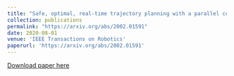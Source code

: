 ```yaml
---
title: "Safe, optimal, real-time trajectory planning with a parallel constrained bernstein algorithm"
collection: publications
permalink: "https://arxiv.org/abs/2002.01591"
date: 2020-08-01
venue: 'IEEE Transactions on Robotics'
paperurl: 'https://arxiv.org/abs/2002.01591'
---
```


[Download paper here](https://arxiv.org/abs/2002.01591)